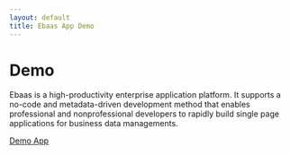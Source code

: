 ```yaml
---
layout: default
title: Ebaas App Demo
---
```


<div class="post">
  <h1 class="pageTitle">Demo</h1>
	<p>Ebaas is a high-productivity enterprise application platform. It supports a no-code and metadata-driven development method that enables professional and nonprofessional developers to rapidly build single page applications for business data managements.</p> 	
	<p>
	<a target="_blank" href="http://ec2-54-91-101-44.compute-1.amazonaws.com:8080/#/login" class="next button__outline">Demo App</a>
	</p>
  <p>
  <img src="{{'/assets/img/2017-06-01-Fig2.png' | prepend: site.baseurl }}" alt="">
  </p>
</div>
